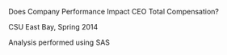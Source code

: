 Does Company Performance Impact CEO Total Compensation?

CSU East Bay, Spring 2014

Analysis performed using SAS
